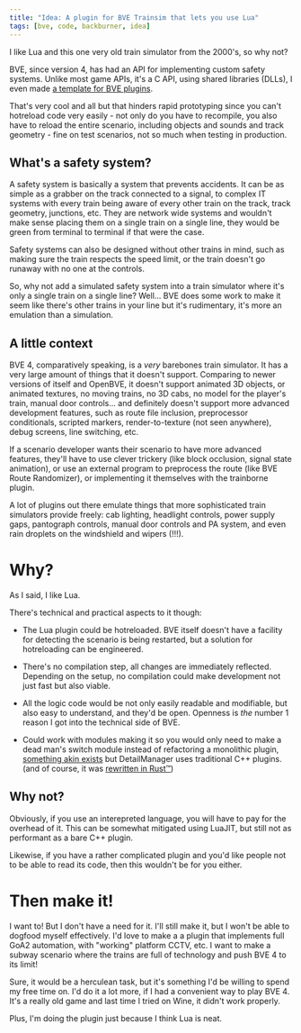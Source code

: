 ```yaml
---
title: "Idea: A plugin for BVE Trainsim that lets you use Lua"
tags: [bve, code, backburner, idea]
---
```


I like Lua and this one very old train simulator from the 2000's, so why not?

BVE, since version 4, has had an API for implementing custom safety systems.
Unlike most game APIs, it's a C API, using shared libraries (DLLs), I even made
[a template for BVE plugins][template-ats].

That's very cool and all but that hinders rapid prototyping since you can't
hotreload code very easily - not only do you have to recompile, you also have
to reload the entire scenario, including objects and sounds and track
geometry - fine on test scenarios, not so much when testing in production.

What's a safety system?
-----------------------

A safety system is basically a system that prevents accidents. It can be as
simple as a grabber on the track connected to a signal, to complex IT systems
with every train being aware of every other train on the track, track geometry,
junctions, etc. They are network wide systems and wouldn't make sense placing
them on a single train on a single line, they would be green from terminal to
terminal if that were the case.

Safety systems can also be designed without other trains in mind, such as
making sure the train respects the speed limit, or the train doesn't go runaway
with no one at the controls.

So, why not add a simulated safety system into a train simulator where it's
only a single train on a single line? Well... BVE does some work to make it
seem like there's other trains in your line but it's rudimentary, it's more an
emulation than a simulation.

A little context
----------------

BVE 4, comparatively speaking, is a _very_ barebones train simulator. It has a
very large amount of things that it doesn't support. Comparing to newer
versions of itself and OpenBVE, it doesn't support animated 3D objects, or
animated textures, no moving trains, no 3D cabs, no model for the player's
train, manual door controls... and definitely doesn't support more advanced
development features, such as route file inclusion, preprocessor conditionals,
scripted markers, render-to-texture (not seen anywhere), debug screens, line
switching, etc.

If a scenario developer wants their scenario to have more advanced features,
they'll have to use clever trickery (like block occlusion, signal state
animation), or use an external program to preprocess the route (like BVE Route
Randomizer), or implementing it themselves with the trainborne plugin.

A lot of plugins out there emulate things that more sophisticated train
simulators provide freely: cab lighting, headlight controls, power supply gaps,
pantograph controls, manual door controls and PA system, and even rain droplets
on the windshield and wipers (!!!).

Why?
====

As I said, I like Lua.

There's technical and practical aspects to it though:

  - The Lua plugin could be hotreloaded. BVE itself doesn't have a facility for
    detecting the scenario is being restarted, but a solution for hotreloading
    can be engineered.

  - There's no compilation step, all changes are immediately reflected.
    Depending on the setup, no compilation could make development not just fast
    but also viable.

  - All the logic code would be not only easily readable and modifiable, but
    also easy to understand, and they'd be open. Openness is *the* number 1
    reason I got into the technical side of BVE.

  - Could work with modules making it so you would only need to make a dead
    man's switch module instead of refactoring a monolithic plugin,
    [something akin exists][detailmg] but DetailManager uses traditional C++
    plugins. (and of course, it was [rewritten in Rust™][plugin-multiplex])

Why not?
--------

Obviously, if you use an interepreted language, you will have to pay for the
overhead of it. This can be somewhat mitigated using LuaJIT, but still not as
performant as a bare C++ plugin.

Likewise, if you have a rather complicated plugin and you'd like people not to
be able to read its code, then this wouldn't be for you either.

Then make it!
=============

I want to! But I don't have a need for it. I'll still make it, but I won't be
able to dogfood myself effectively. I'd love to make a a plugin that implements
full GoA2 automation, with "working" platform CCTV, etc. I want to make a
subway scenario where the trains are full of technology and push BVE 4 to its
limit!

Sure, it would be a herculean task, but it's something I'd be willing to spend
my free time on. I'd do it a lot more, if I had a convenient way to play BVE 4.
It's a really old game and last time I tried on Wine, it didn't work properly.

Plus, I'm doing the plugin just because I think Lua is neat.

[template-ats]: https://github.com/hibiii/template-ats-plugin
[detailmg]: https://github.com/mikangogo/DetailManager
[plugin-multiplex]: https://github.com/magicant/bve-plugin-multiplexer